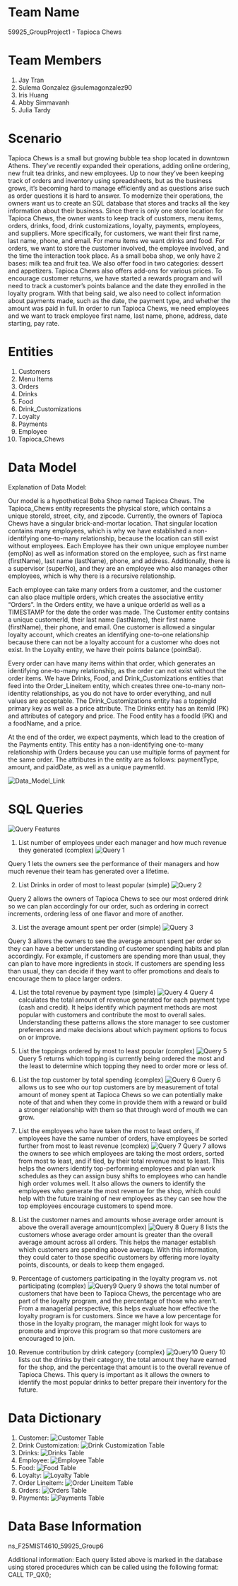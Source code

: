 # Team Name
59925_GroupProject1 - Tapioca Chews 

# Team Members 
1. Jay Tran
2. Sulema Gonzalez @sulemagonzalez90
3. Iris Huang
4. Abby Simmavanh
5. Julia Tardy

# Scenario
Tapioca Chews is a small but growing bubble tea shop located in downtown Athens. They’ve recently expanded their operations, adding online ordering, new fruit tea drinks, and new employees. Up to now they’ve been keeping track of orders and inventory using spreadsheets, but as the business grows, it’s becoming hard to manage efficiently and as questions arise such as order questions it is hard to answer. To modernize their operations, the owners want us to create an SQL database that stores and tracks all the key information about their business.
Since there is only one store location for Tapioca Chews, the owner wants to keep track of customers, menu items, orders, drinks, food, drink customizations, loyalty, payments, employees, and suppliers. More specifically, for customers, we want their first name, last name, phone, and email. For menu items we want drinks and food. For orders, we want to store the customer involved, the employee involved, and the time the interaction took place. As a small boba shop, we only have 2 bases: milk tea and fruit tea. We also offer food in two categories: dessert and appetizers. Tapioca Chews also offers add-ons for various prices. To encourage customer returns, we have started a rewards program and will need to track a customer’s points balance and the date they enrolled in the loyalty program. With that being said, we also need to collect information about payments made, such as the date, the payment type, and whether the amount was paid in full. In order to run Tapioca Chews, we need employees and we want to track employee first name, last name, phone, address, date starting, pay rate. 


# Entities 
1. Customers
2. Menu Items
3. Orders
4. Drinks
5. Food
6. Drink_Customizations
7. Loyalty
8. Payments
9. Employee
10. Tapioca_Chews


# Data Model 
Explanation of Data Model: 

Our model is a hypothetical Boba Shop named Tapioca Chews. The Tapioca_Chews entity represents the physical store, which contains a unique storeId, street, city, and zipcode. Currently, the owners of Tapioca Chews have a singular brick-and-mortar location. That singular location contains many employees, which is why we have established a non-identifying one-to-many relationship, because the location can still exist without employees. Each Employee has their own unique employee number (empNo) as well as information stored on the employee, such as first name (firstName), last name (lastName), phone, and address. Additionally, there is a supervisor (superNo), and they are an employee who also manages other employees, which is why there is a recursive relationship. 

Each employee can take many orders from a customer, and the customer can also place multiple orders, which creates the associative entity “Orders”. In the Orders entity, we have a unique orderId as well as a TIMESTAMP for the date the order was made. The Customer entity contains a unique customerId, their last name (lastName), their first name (firstName), their phone, and email. One customer is allowed a singular loyalty account, which creates an identifying one-to-one relationship because there can not be a loyalty account for a customer who does not exist. In the Loyalty entity, we have their points balance (pointBal). 

Every order can have many items within that order, which generates an identifying one-to-many relationship, as the order can not exist without the order items. We have Drinks, Food, and Drink_Customizations entities that feed into the Order_Lineitem entity, which creates three one-to-many non-identity relationships, as you do not have to order everything, and null values are acceptable. The Drink_Customizations entity has a toppingId primary key as well as a price attribute. The Drinks entity has an itemId (PK) and attributes of category and price. The Food entity has a foodId (PK) and a foodName, and a price. 

At the end of the order, we expect payments, which lead to the creation of the Payments entity. This entity has a non-identifying one-to-many relationship with Orders because you can use multiple forms of payment for the same order. The attributes in the entity are as follows: paymentType, amount, and paidDate, as well as a unique paymentId. 

![Data_Model_Link](relationshipModel.png)


# SQL Queries 
![Query Features](QueryFeatures.png)
1. List number of employees under each manager and how much revenue they generated (complex) ![Query 1](Query1.png) 

Query 1 lets the owners see the performance of their managers and how much revenue their team has generated over a lifetime.

2. List Drinks in order of most to least popular (simple) ![Query 2](Query2.png) 

Query 2 allows the owners of Tapioca Chews to see our most ordered drink so we can plan accordingly for our order, such as ordering in correct increments, ordering less of one flavor and more of another. 

3. List the average amount spent per order (simple) ![Query 3](Query3.png)

Query 3 allows the owners to see the average amount spent per order so they can have a better understanding of customer spending habits and plan accordingly. For example, if customers are spending more than usual, they can plan to have more ingredients in stock. If customers are spending less than usual, they can decide if they want to offer promotions and deals to encourage them to place larger orders.

4. List the total revenue by payment type (simple) ![Query 4](Query4.png)
Query 4 calculates the total amount of revenue generated for each payment type (cash and credit). It helps identify which payment methods are most popular with customers and contribute the most to overall sales. Understanding these patterns allows the store manager to see customer preferences and make decisions about which payment options to focus on or improve.  

5. List the toppings ordered by most to least popular (complex) ![Query 5](Query5.png) 
Query 5 returns which topping is currently being ordered the most and the least to determine which topping they need to order more or less of.

6. List the top customer by total spending (complex) ![Query 6](Query6) 
Query 6 allows us to see who our top customers are by measurement of total amount of money spent at Tapioca Chews so we can potentially make note of that and when they come in provide them with a reward or build a stronger relationship with them so that through word of mouth we can grow. 

7. List the employees who have taken the most to least orders, if employees have the same number of orders, have employees be sorted further from most to least revenue (complex) ![Query 7](Query7.png)
Query 7 allows the owners to see which employees are taking the most orders, sorted from most to least, and if tied, by their total revenue most to least. This helps the owners identify top-performing employees and plan work schedules as they can assign busy shifts to employees who can handle high order volumes well. It also allows the owners to identify the employees who generate the most revenue for the shop, which could help with the future training of new employees as they can see how the top employees encourage customers to spend more.

8. List the customer names and amounts whose average order amount is above the overall average amount(complex) ![Query 8](Query8.png)
Query 8 lists the customers whose average order amount is greater than the overall average amount across all orders. This helps the manager establish which customers are spending above average. With this information, they could cater to those specific customers by offering more loyalty points, discounts, or deals to keep them engaged.  

9. Percentage of customers participating in the loyalty program vs. not participating (complex) ![Query9](Query9.jpg)
Query 9 shows the total number of customers that have been to Tapioca Chews, the percentage who are part of the loyalty program, and the percentage of those who aren’t. From a managerial perspective, this helps evaluate how effective the loyalty program is for customers. Since we have a low percentage for those in the loyalty program, the manager might look for ways to promote and improve this program so that more customers are encouraged to join.

10. Revenue contribution by drink category (complex) ![Query10](Query10.jpg)
Query 10 lists out the drinks by their category, the total amount they have earned for the shop, and the percentage that amount is to the overall revenue of Tapioca Chews. This query is important as it allows the owners to identify the most popular drinks to better prepare their inventory for the future.
# Data Dictionary
1. Customer:
![Customer Table](customerTable.png)
2. Drink Customization:
![Drink Customization Table](drinkCustomizationTable.png)
3. Drinks:
![Drinks Table](drinksTable.png)
4. Employee:
![Employee Table](employeeTable.png)
5. Food:
![Food Table](foodTable.png)
6. Loyalty:
![Loyalty Table](loyaltyTable.png)
7. Order Lineitem:
![Order Lineitem Table](orderLineitemTable.png)
8. Orders:
![Orders Table](ordersTable.png)
9. Payments:
![Payments Table](paymentsTable.png)

# Data Base Information 
ns_F25MIST4610_59925_Group6

Additional information: Each query listed above is marked in the database using stored procedures which can be called using the following format: CALL TP_QX();
